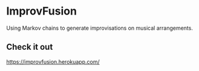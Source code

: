 # ImprovFusion
Using Markov chains to generate improvisations on musical arrangements.

## Check it out
https://improvfusion.herokuapp.com/
